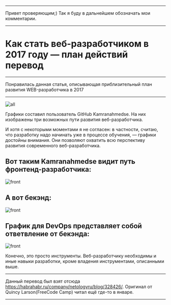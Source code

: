 ***
Привет проверяющим;) Так я буду в дальнейшем обозначать мои комментарии.
***
Как стать веб-разработчиком в 2017 году — план действий перевод
===============================================================
***
Понравилась данная статья, описывающая приблизительный план развития WEB-разработчика в 2017
***
![all](https://hsto.org/web/87d/30d/69d/87d30d69db424602957479b466edceed.jpg)


Графики составил пользователь GitHub Kamranahmedse. На них изображены три возможных пути развития веб-разработчика.

И хотя с некоторыми моментами я не согласен: в частности, считаю, что разработку надо начинать уже в процессе обучения, — графики достойны внимания. Они позволяют охватить всю перспективу развития современного веб-разработчика.

Вот таким Kamranahmedse видит путь фронтенд-разработчика:
---------------------------------------------------------

![front](https://hsto.org/web/9bb/42d/2cf/9bb42d2cfc59409a885b1810c24ab8f8.jpg)


А вот бекэнд:
-------------

![front](https://hsto.org/web/4a5/33a/097/4a533a0972a3477cac414e1789b6a451.jpg)


График для DevOps представляет собой ответвление от бекэнда:
------------------------------------------------------------

![front](https://hsto.org/web/e78/f69/5e8/e78f695e875647faa9c5a371c74d9f04.jpg)


Конечно, это просто инструменты. Веб-разработчику необходимы и иные навыки разработки, кроме владения инструментами, описанными выше.

***
Данный перевод был взят отсюда https://habrahabr.ru/company/netologyru/blog/328426/. Оригинал от Quincy Larson(FreeCode Camp) читал ещё где-то в январе.
***